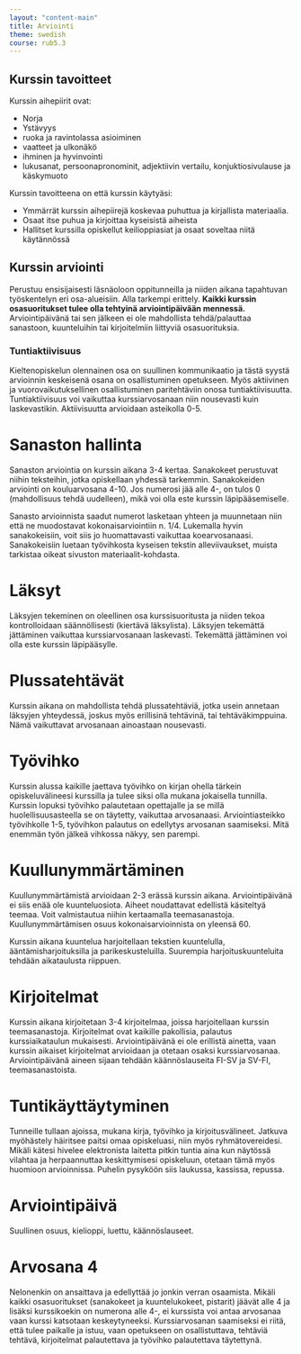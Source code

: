 ```yaml
---
layout: "content-main"
title: Arviointi
theme: swedish
course: rub5.3
---
```


## Kurssin tavoitteet

Kurssin aihepiirit ovat:

* Norja 
* Ystävyys
* ruoka ja ravintolassa asioiminen
* vaatteet ja ulkonäkö
* ihminen ja hyvinvointi
* lukusanat, persoonapronominit, adjektiivin vertailu, konjuktiosivulause ja käskymuoto

Kurssin tavoitteena on että kurssin käytyäsi:

* Ymmärrät kurssin aihepiirejä koskevaa puhuttua ja kirjallista materiaalia.
* Osaat itse puhua ja kirjoittaa kyseisistä aiheista
* Hallitset kurssilla opiskellut keilioppiasiat ja osaat soveltaa niitä käytännössä

## Kurssin arviointi 
Perustuu ensisijaisesti läsnäoloon oppitunneilla ja niiden aikana tapahtuvan työskentelyn eri osa-alueisiin. Alla tarkempi erittely. **Kaikki kurssin osasuoritukset tulee olla tehtyinä arviointipäivään mennessä.** Arviointipäivänä tai sen jälkeen ei ole mahdollista tehdä/palauttaa sanastoon, kuunteluihin tai kirjoitelmiin liittyviä osasuorituksia.

### Tuntiaktiivisuus
Kieltenopiskelun olennainen osa on suullinen kommunikaatio ja tästä syystä
arvioinnin keskeisenä osana on osallistuminen opetukseen.  Myös aktiivinen ja vuorovaikutuksellinen osallistuminen paritehtäviin onosa tuntiaktiivisuutta. Tuntiaktiivisuus voi vaikuttaa kurssiarvosanaan niin nousevasti kuin laskevastikin. Aktiivisuutta arvioidaan asteikolla 0-5.

# Sanaston hallinta
Sanaston arviointia on kurssin aikana 3-4 kertaa. Sanakokeet perustuvat niihin teksteihin,
jotka opiskellaan yhdessä tarkemmin. Sanakokeiden arviointi on kouluarvosana 4-10. Jos numerosi jää alle 4-, on tulos 0 (mahdollisuus tehdä uudelleen), mikä voi olla este kurssin läpipääsemiselle.

Sanasto arvioinnista saadut numerot lasketaan yhteen ja muunnetaan niin että ne muodostavat
kokonaisarviointiin n. 1/4. Lukemalla hyvin sanakokeisiin, voit siis jo huomattavasti vaikuttaa koearvosanaasi. Sanakokeisiin luetaan työvihkosta kyseisen tekstin alleviivaukset, muista tarkistaa oikeat sivuston materiaalit-kohdasta.

# Läksyt
Läksyjen tekeminen on oleellinen osa kurssisuoritusta ja niiden tekoa
kontrolloidaan säännöllisesti (kiertävä läksylista). Läksyjen tekemättä jättäminen vaikuttaa kurssiarvosanaan laskevasti. Tekemättä jättäminen voi olla este kurssin läpipääsylle.

# Plussatehtävät
Kurssin aikana on mahdollista tehdä plussatehtäviä, jotka usein annetaan
läksyjen yhteydessä, joskus myös erillisinä tehtävinä, tai tehtäväkimppuina.
Nämä vaikuttavat arvosanaan ainoastaan nousevasti.

# Työvihko
Kurssin alussa kaikille jaettava työvihko on kirjan ohella tärkein opiskeluvälineesi
kurssilla ja tulee siksi olla mukana jokaisella tunnilla. Kurssin lopuksi työvihko
palautetaan opettajalle ja se millä huolellisuusasteella se on täytetty, vaikuttaa
arvosanaasi. Arviointiasteikko työvihkolle 1-5, työvihkon palautus on edellytys arvosanan saamiseksi. Mitä enemmän työn jälkeä vihkossa näkyy, sen parempi.

# Kuullunymmärtäminen
Kuullunymmärtämistä arvioidaan 2-3 erässä kurssin aikana. Arviointipäivänä ei siis enää
ole kuunteluosiota. Aiheet noudattavat edellistä käsiteltyä teemaa. Voit valmistautua niihin kertaamalla teemasanastoja. Kuullunymmärtämisen osuus kokonaisarvioinnista on yleensä 60.

Kurssin aikana kuuntelua harjoitellaan tekstien kuuntelulla, ääntämisharjoituksilla ja parikeskusteluilla. Suurempia harjoituskuunteluita tehdään aikataulusta riippuen.

# Kirjoitelmat
Kurssin aikana kirjoitetaan 3-4 kirjoitelmaa, joissa harjoitellaan kurssin teemasanastoja. Kirjoitelmat ovat kaikille pakollisia, palautus kurssiaikataulun mukaisesti. Arviointipäivänä ei ole erillistä ainetta, vaan kurssin aikaiset kirjoitelmat arvioidaan ja otetaan osaksi kurssiarvosanaa. Arviointipäivänä aineen sijaan tehdään käännöslauseita FI-SV ja SV-FI, teemasanastoista.

# Tuntikäyttäytyminen
Tunneille tullaan ajoissa, mukana kirja, työvihko ja kirjoitusvälineet. Jatkuva
myöhästely häiritsee paitsi omaa opiskeluasi, niin myös ryhmätovereidesi. Mikäli kätesi hivelee elektronista laitetta pitkin tuntia aina kun näytössä vilahtaa ja herpaannuttaa keskittymisesi opiskeluun, otetaan tämä myös huomioon arvioinnissa. Puhelin pysyköön siis laukussa, kassissa, repussa.

# Arviointipäivä
Suullinen osuus, kielioppi, luettu, käännöslauseet.

# Arvosana 4
Nelonenkin on ansaittava ja edellyttää jo jonkin verran osaamista. Mikäli kaikki
osasuoritukset (sanakokeet ja kuuntelukokeet, pistarit) jäävät alle 4 ja lisäksi
kurssikoekin on numerona alle 4-, ei kurssista voi antaa arvosanaa vaan kurssi
katsotaan keskeytyneeksi. Kurssiarvosanan saamiseksi ei riitä, että tulee paikalle
ja istuu, vaan opetukseen on osallistuttava, tehtäviä tehtävä, kirjoitelmat palautettava ja työvihko palautettava täytettynä.

